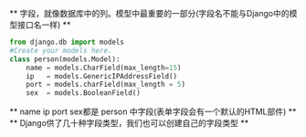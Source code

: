 ** 字段，就像数据库中的列。模型中最重要的一部分(字段名不能与Django中的模型接口名一样) **

``` python
from django.db import models
#Create your models here.
class person(models.Model):
	name = models.CharField(max_length=15)
	ip   = models.GenericIPAddressField()
	port = models.charField(max_length = 5)
	sex  = models.BooleanField()
```
** name ip port sex都是 person 中字段(表单字段会有一个默认的HTML部件) **
** Django供了几十种字段类型，我们也可以创建自己的字段类型 **